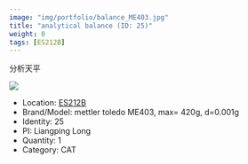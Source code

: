 ```yaml
---
image: "img/portfolio/balance_ME403.jpg"
title: "analytical balance (ID: 25)"
weight: 0
tags: [ES212B]
---
```


分析天平

<!--more-->

![](../../img/portfolio/balance_ME403.jpg)

- Location: [ES212B](../../tags/es212b)
- Brand/Model: mettler toledo ME403, max= 420g, d=0.001g
- Identity: 25
- PI: Liangping Long
- Quantity: 1
- Category: CAT






